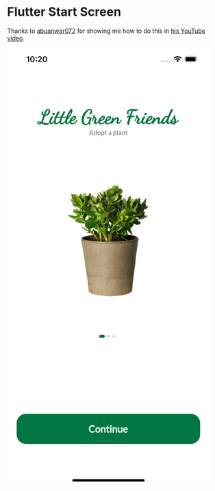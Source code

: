 # Flutter Start Screen

Thanks to [abuanwar072](https://github.com/abuanwar072) for showing me how to do this in [his YouTube video](https://www.youtube.com/watch?v=YEJPg2jwzI8).

![Screen Shot](image1.png)
